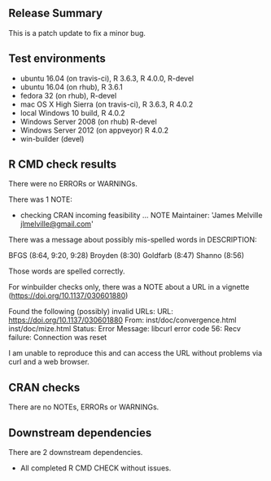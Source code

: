 ## Release Summary

This is a patch update to fix a minor bug.

## Test environments

* ubuntu 16.04 (on travis-ci), R 3.6.3, R 4.0.0, R-devel
* ubuntu 16.04 (on rhub), R 3.6.1
* fedora 32 (on rhub), R-devel
* mac OS X High Sierra (on travis-ci), R 3.6.3, R 4.0.2
* local Windows 10 build, R 4.0.2
* Windows Server 2008 (on rhub) R-devel
* Windows Server 2012 (on appveyor) R 4.0.2
* win-builder (devel)

## R CMD check results

There were no ERRORs or WARNINGs.

There was 1 NOTE:

* checking CRAN incoming feasibility ... NOTE
Maintainer: 'James Melville <jlmelville@gmail.com>'

There was a message about possibly mis-spelled words in DESCRIPTION:

  BFGS (8:64, 9:20, 9:28)
  Broyden (8:30)
  Goldfarb (8:47)
  Shanno (8:56)

Those words are spelled correctly.

For winbuilder checks only, there was a NOTE about a URL in a vignette
(<https://doi.org/10.1137/030601880>)

Found the following (possibly) invalid URLs:
  URL: https://doi.org/10.1137/030601880
    From: inst/doc/convergence.html
          inst/doc/mize.html
    Status: Error
    Message: libcurl error code 56:
      	Recv failure: Connection was reset
      	
I am unable to reproduce this and can access the URL without problems via
curl and a web browser.

## CRAN checks

There are no NOTEs, ERRORs or WARNINGs.

## Downstream dependencies

There are 2 downstream dependencies. 

* All completed R CMD CHECK without issues.
